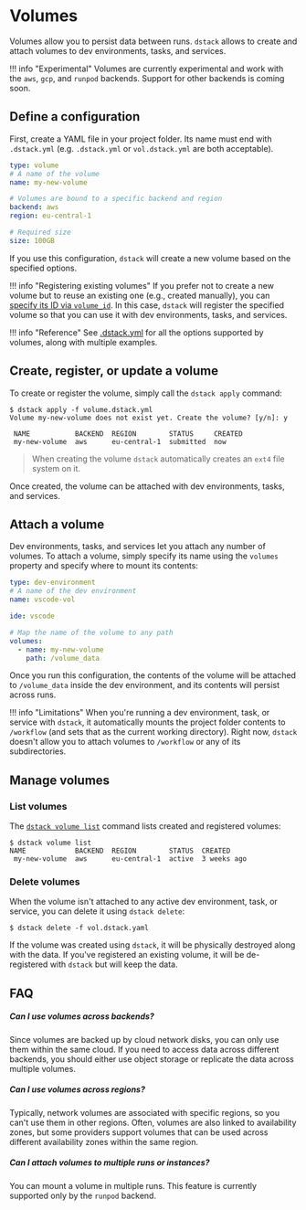 # Volumes

Volumes allow you to persist data between runs. `dstack` allows to create and attach volumes to 
dev environments, tasks, and services.

!!! info "Experimental"
    Volumes are currently experimental and work with the `aws`, `gcp`, and `runpod` backends.
    Support for other backends is coming soon.

## Define a configuration

First, create a YAML file in your project folder. Its name must end with `.dstack.yml` (e.g. `.dstack.yml` or `vol.dstack.yml`
are both acceptable).

<div editor-title="vol.dstack.yml"> 

```yaml
type: volume
# A name of the volume
name: my-new-volume

# Volumes are bound to a specific backend and region
backend: aws
region: eu-central-1

# Required size
size: 100GB
```

</div>

If you use this configuration, `dstack` will create a new volume based on the specified options.

!!! info "Registering existing volumes"
    If you prefer not to create a new volume but to reuse an existing one (e.g., created manually), you can 
    [specify its ID via `volume_id`](../reference/dstack.yml/volume.md#register-volume). In this case, `dstack` will register the specified volume so that you can use it with dev environments, tasks, and services.

!!! info "Reference"
    See [.dstack.yml](../reference/dstack.yml/volume.md) for all the options supported by
    volumes, along with multiple examples.

## Create, register, or update a volume

To create or register the volume, simply call the `dstack apply` command:

<div class="termy">

```shell
$ dstack apply -f volume.dstack.yml
Volume my-new-volume does not exist yet. Create the volume? [y/n]: y

 NAME           BACKEND  REGION        STATUS     CREATED 
 my-new-volume  aws      eu-central-1  submitted  now     

```

</div>

> When creating the volume `dstack` automatically creates an `ext4` file system on it.

Once created, the volume can be attached with dev environments, tasks, and services.

## Attach a volume

Dev environments, tasks, and services let you attach any number of volumes.
To attach a volume, simply specify its name using the `volumes` property and specify where to mount its contents:

<div editor-title=".dstack.yml"> 

```yaml
type: dev-environment
# A name of the dev environment
name: vscode-vol

ide: vscode

# Map the name of the volume to any path 
volumes:
  - name: my-new-volume
    path: /volume_data
```

</div>

Once you run this configuration, the contents of the volume will be attached to `/volume_data` inside the dev environment, 
and its contents will persist across runs.

!!! info "Limitations"
    When you're running a dev environment, task, or service with `dstack`, it automatically mounts the project folder contents
    to `/workflow` (and sets that as the current working directory). Right now, `dstack` doesn't allow you to 
    attach volumes to `/workflow` or any of its subdirectories.

## Manage volumes

### List volumes

The [`dstack volume list`](../reference/cli/index.md#dstack-gateway-list) command lists created and registered volumes:

```
$ dstack volume list
NAME            BACKEND  REGION        STATUS  CREATED
 my-new-volume  aws      eu-central-1  active  3 weeks ago
```

### Delete volumes

When the volume isn't attached to any active dev environment, task, or service, you can delete it using `dstack delete`:

```shell
$ dstack delete -f vol.dstack.yaml
```

If the volume was created using `dstack`, it will be physically destroyed along with the data.
If you've registered an existing volume, it will be de-registered with `dstack` but will keep the data.

## FAQ

##### Can I use volumes across backends?

Since volumes are backed up by cloud network disks, you can only use them within the same cloud. If you need to access
data across different backends, you should either use object storage or replicate the data across multiple volumes.

##### Can I use volumes across regions?

Typically, network volumes are associated with specific regions, so you can't use them in other regions. Often,
volumes are also linked to availability zones, but some providers support volumes that can be used across different
availability zones within the same region.

##### Can I attach volumes to multiple runs or instances?

You can mount a volume in multiple runs. This feature is currently supported only by the `runpod` backend.